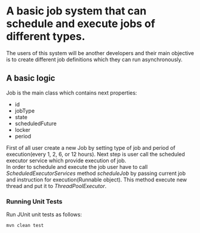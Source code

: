 # A basic job system that can schedule and execute jobs of different types.

The users of this system will be another developers and their main objective is to create
different job definitions which they can run asynchronously.

## A basic logic
Job is the main class which contains next properties:
* id
* jobType
* state
* scheduledFuture
* locker
* period

First of all user create a new Job by setting type of job and period of execution(every 1, 2, 6, or 12 hours).
Next step is user call the scheduled executor service which provide execution of job.  
In order to schedule and execute the job user have to call _ScheduledExecutorServices_ method _scheduleJob_ by passing current job and instruction for execution(Runnable object).
This method execute new thread and put it to _ThreadPoolExecutor_. 


### Running Unit Tests

Run JUnit unit tests as follows:

```shell
mvn clean test
```